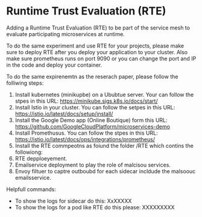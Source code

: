 # Runtime Trust Evaluation (RTE)
Adding a Runtime Trust Evaluation (RTE) to be part of the service mesh to evaluate participating microservices at runtime. 

To do the same experiment and use RTE for your projects, please make sure to deploy RTE after you deploy your application to your cluster. Also make sure prometheus runs on port 9090 or you can change the port and IP in the code and deploy your container.


To do the same expirenemtn as the reserach paper, please follow the folliwing steps: 
1. Install kubernetes (minikupbe) on a Ububtue server. Your can follow the stpes in this URL: https://minikube.sigs.k8s.io/docs/start/
2. Install Istio in your cluster. You can follow the setpes in this URL: https://istio.io/latest/docs/setup/install/
3. Install the Google Demo app (Online Boutique) form this URL: https://github.com/GoogleCloudPlatform/microservices-demo
4. Install Promethusus. You can follow the stpes in this URL: https://istio.io/latest/docs/ops/integrations/prometheus/
5. Install the RTE commpeotns as foiund the folder /RTE which contins the followiong: 
  1. RTE depploeyement.
  2. Emailservice deployment to play the role of malcisou services. 
  3. Envoy filtuer to captre outboubd for each sidecar incldude the malsoouc emailsservice. 
  


Helpfull commands: 
- To show the logs for sidecar do this: XxXXXXX
- To show the logs for a pod like RTE do this please: XXXXXXXXX

